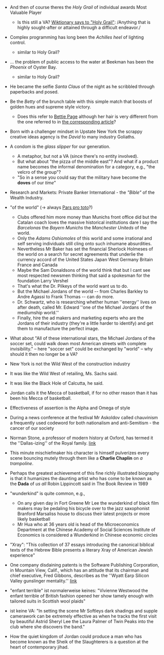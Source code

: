 - And then of course theres the *Holy Grail* of individual awards Most
  Valuable Player
  - Is this still a VA? [Wiktionary says to "Holy
    Grail"](https://en.wiktionary.org/wiki/Holy_Grail): /Anything that
    is highly sought-after or attained through a difficult endeavor./
- Complex programming has long been the *Achilles heel* of lighting
  control.
  - similar to Holy Grail?
- ... the problem of public access to the water at Beekman has been
  the *Phoenix* of Oyster Bay.
  - similar to Holy Grail?
- He became the selfie *Santa Claus* of the night as he scribbled
  through paperbacks and posed.
- Be the *Betty* of the brunch table with this simple match that
  boosts of golden hues and supreme style victory.
  - Does this refer to [Bettie
    Page](https://en.wikipedia.org/wiki/Bettie_Page) although her hair
    is very different from the one referred to in [the corresponding
    article](https://asubtlerevelry.com/cakes-cuts-victory-rolls/)?
- Born with a challenger mindset in Upstate New York the scrappy
  creative ideas agency is the *David* to many industry Goliaths.
- A condom is the *glass slipper* for our generation.
  - A metaphor, but not a VA (since there's no entity involved).
  - But what about "the pizza of the middle east"? And what if a
    product name becomes the informal denomination for a category,
    e.g., "the velcro of the group"?
  - "So in a sense you could say that the military have become the
    **doves** of our *time*"

- Research and Markets: Private Banker International - the *"Bible"*
  of the Wealth Industry.
- "of the world" (→ always [Pars pro
  toto](https://en.wikipedia.org/wiki/Pars_pro_toto)?)
  - Clubs offered him more money than Munichs front office did but the
    Catalan coach loves the massive historical institutions dare I say
    the *Barcelonas* the *Bayern Munichs* the *Manchester Uniteds* of
    the world.
  - Only the *Adams Oshiomoles* of this world and some irrational and
    self serving individuals still cling onto such inhumane
    absurdities.
  - Nevertheless Mr Baker has set the financial Sherlock Holmeses of
    the world on a search for secret agreements that underlie the
    currency accord of the United States Japan West Germany Britain
    France and Canada
  - Maybe the Sam Donaldsons of the world think that but I cant see
    most respected newsmen thinking that said a spokesman for the
    foundation Larry Vershel
  - That's what the Dr. Pilkeys of the world want us to do.
  - But the Michael Jordans of the world -- from Charles Barkley to
    Andre Agassi to Frank Thomas -- can do more.
  - Dr. Schwartz, who is researching whether human ''energy'' lives on
    after death, called Mr. Edward ''one of the Michael Jordans of the
    mediumship world.''
  - Finally, hire the ad makers and marketing experts who are the
    Jordans of their industry (they're a little harder to identify)
    and get them to manufacture the perfect image.
- What about "All of these international stars, the Michael Jordans of
  the soccer set, could walk down most American streets with complete
  invisibility." – here "soccer set" could be exchanged by "world" –
  why should it then no longer be a VA?

- New York is not the Wild West of the construction industry
- It was like the Wild West of retailing, Ms. Sachs said.
- It was like the Black Hole of Calcutta, he said.
- Jordan calls it the Mecca of basketball, if for no other reason than
  it has been his Mecca of basketball.
- Effectiveness of assertion is the Alpha and Omega of style
- During a news conference at the festival Mr Askoldov called
  chauvinism a frequently used codeword for both nationalism and
  anti-Semitism - the cancer of our society
- Norman Stone, a professor of modern history at Oxford, has termed it
  the ''Dallas-izing'' of the Royal
  family. [link](https://www.nytimes.com/1987/06/25/world/london-agog-over-frolics-of-princesses.html)
- This minute mischiefmaker his character is himself pulverizes every
  scene bouncing mutely through them like a **Charlie Chaplin** on *a
  trampoline*.
- Perhaps the greatest achievement of this fine richly illustrated
  biography is that it humanizes the daunting artist who has come to
  be known as the **Dada** of *us all* Robin Lippincott said in The
  Book Review in 1989
- "wunderkind" is quite common, e.g.,
  - On any given day in Fort Greene Mr Lee the wunderkind of black
    film makers may be pedaling his bicycle over to the jazz
    saxophonist Branford Marsaliss house to discuss their latest
    projects or more likely basketball
  - Mr Hua who at 36 years old is head of the Microeconomics
    Department at the Chinese Academy of Social Sciences Institute of
    Economics is considered a Wunderkind in Chinese economic circles
- "Xray": "This collection of 37 essays introducing the canonical
  biblical texts of the Hebrew Bible presents a literary Xray of
  American Jewish experience"
- One company disdaining patents is the Software Publishing
  Corporation, in Mountain View, Calif., which has an attitude that
  its chairman and chief executive, Fred Gibbons, describes as the
  ''Wyatt Earp Silicon Valley gunslinger mentality.''
  [link](https://www.nytimes.com/1989/05/12/business/software-industry-in-uproar-over-recent-rush-of-patents.html)
- "enfant terrible" ist normalerweise keines: "Vivienne Westwood the
  enfant terrible of British fashion opened her show tamely enough
  with tailored suits in Scottish wool plaids"
- ist keine VA: "In setting the scene Mr Softleys dark shadings and
  supple camerawork can be extremely effective as when he tracks the
  first visit by beautiful Astrid Sheryl Lee the Laura Palmer of Twin
  Peaks into the club where she discovers the band."
- How the quiet kingdom of Jordan could produce a man who has become
  known as the Sheik of the Slaughterers is a question at the heart of
  contemporary jihad.

